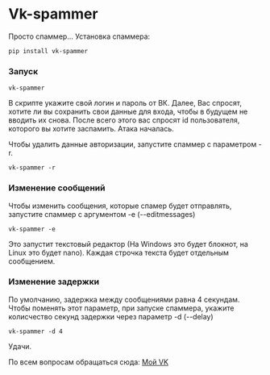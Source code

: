# Vk-spammer
Просто спаммер...
Установка спаммера:

```
pip install vk-spammer
```

### Запуск

```
vk-spammer
```

В скрипте укажите свой логин и пароль от ВК. Далее, Вас спросят, хотите ли вы сохранить свои данные для входа, чтобы в будущем не вводить их снова.
После всего этого вас спросят id пользователя, которого вы хотите заспамить. Атака началась.

Чтобы удалить данные авторизации, запустите спаммер с параметром -r.

```
vk-spammer -r
```

### Изменение сообщений

Чтобы изменить сообщения, которые спамер будет отправлять, запустите спаммер с аргументом -e (--editmessages)

```
vk-spammer -e
```

Это запустит текстовый редактор (На Windows это будет блокнот, на Linux это будет nano).
Каждая строчка текста будет отдельным сообщением.

### Изменение задержки

По умолчанию, задержка между сообщениями равна 4 секундам. Чтобы поменять этот параметр, при запуске спаммера, укажите колисчество секунд задержки через параметр -d (--delay)

```
vk-spammer -d 4
```

Удачи.

По всем вопросам обращаться сюда: [Мой VK](vk.com/id181265169)
